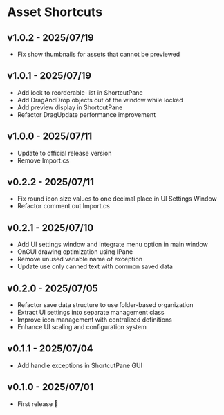 Asset Shortcuts
===

v1.0.2 - 2025/07/19
---
- Fix show thumbnails for assets that cannot be previewed

v1.0.1 - 2025/07/19
---
- Add lock to reorderable-list in ShortcutPane
- Add DragAndDrop objects out of the window while locked
- Add preview display in ShortcutPane
- Refactor DragUpdate performance improvement

v1.0.0 - 2025/07/11
---
- Update to official release version
- Remove Import.cs

v0.2.2 - 2025/07/11
---
- Fix round icon size values to one decimal place in UI Settings Window
- Refactor comment out Import.cs

v0.2.1 - 2025/07/10
---
- Add UI settings window and integrate menu option in main window
- OnGUI drawing optimization using IPane
- Remove unused variable name of exception
- Update use only canned text with common saved data

v0.2.0 - 2025/07/05
---
- Refactor save data structure to use folder-based organization
- Extract UI settings into separate management class
- Improve icon management with centralized definitions
- Enhance UI scaling and configuration system

v0.1.1 - 2025/07/04
---
- Add handle exceptions in ShortcutPane GUI

v0.1.0 - 2025/07/01
---
- First release 🚀
